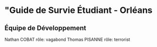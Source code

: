 # "Guide de Survie Étudiant - Orléans
## Équipe de Développement

Nathan COBAT rôle: vagabond 
Thomas PISANNE rôle: terrorist